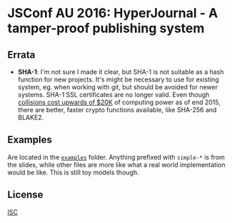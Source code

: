 # JSConf AU 2016: HyperJournal - A tamper-proof publishing system

## Errata

* __SHA-1__: I'm not sure I made it clear, but SHA-1 is not suitable as a hash function for new projects. It's might be necessary to use for existing system, eg. when working with git, but should be avoided for newer systems. SHA-1 SSL certificates are no longer valid. Even though [collisions cost upwards of $20K](https://sites.google.com/site/itstheshappening/) of computing power as of end 2015, there are better, faster crypto functions available, like SHA-256 and BLAKE2.

## Examples

Are located in the [`examples`](examples) folder.
Anything prefixed with `simple-*` is from the slides, while other files are more like what a real world implementation would be like. This is still toy models though.

## License

[ISC](LICENSE.md)
